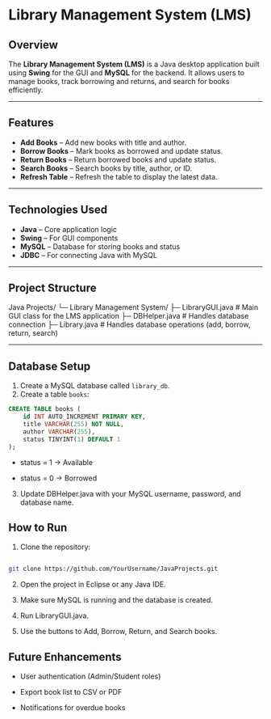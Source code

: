 # Library Management System (LMS)

## Overview
The **Library Management System (LMS)** is a Java desktop application built using **Swing** for the GUI and **MySQL** for the backend. It allows users to manage books, track borrowing and returns, and search for books efficiently.  

---

## Features
- **Add Books** – Add new books with title and author.  
- **Borrow Books** – Mark books as borrowed and update status.  
- **Return Books** – Return borrowed books and update status.  
- **Search Books** – Search books by title, author, or ID.  
- **Refresh Table** – Refresh the table to display the latest data.  

---

## Technologies Used
- **Java** – Core application logic  
- **Swing** – For GUI components  
- **MySQL** – Database for storing books and status  
- **JDBC** – For connecting Java with MySQL  

---

## Project Structure
Java Projects/
└─ Library Management System/
├─ LibraryGUI.java # Main GUI class for the LMS application
├─ DBHelper.java # Handles database connection
├─ Library.java # Handles database operations (add, borrow, return, search)

---

## Database Setup
1. Create a MySQL database called `library_db`.  
2. Create a table `books`:

```sql
CREATE TABLE books (
    id INT AUTO_INCREMENT PRIMARY KEY,
    title VARCHAR(255) NOT NULL,
    author VARCHAR(255),
    status TINYINT(1) DEFAULT 1
);
```
- status = 1 → Available

- status = 0 → Borrowed

3. Update DBHelper.java with your MySQL username, password, and database name.

## How to Run

1. Clone the repository:
```bash

git clone https://github.com/YourUsername/JavaProjects.git
```

2. Open the project in Eclipse or any Java IDE.

3. Make sure MySQL is running and the database is created.

4. Run LibraryGUI.java.

5. Use the buttons to Add, Borrow, Return, and Search books.

## Future Enhancements

- User authentication (Admin/Student roles)

- Export book list to CSV or PDF

- Notifications for overdue books

